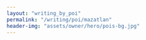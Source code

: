 ```yaml
---
layout: "writing_by_poi"
permalink: "/writing/poi/mazatlan"
header-img: "assets/owner/hero/pois-bg.jpg"
---
```

